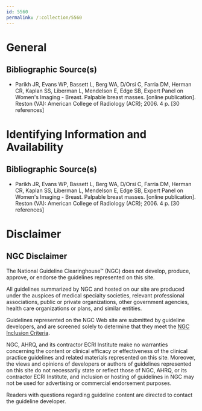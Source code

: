 ```yaml
---
id: 5560
permalink: /:collection/5560
---
```


# General

## Bibliographic Source(s)

- Parikh JR, Evans WP, Bassett L, Berg WA, D/Orsi C, Farria DM, Herman CR, Kaplan SS, Liberman L, Mendelson E, Edge SB, Expert Panel on Women's Imaging - Breast. Palpable breast masses. [online publication]. Reston (VA): American College of Radiology (ACR); 2006. 4 p. [30 references]

# Identifying Information and Availability

## Bibliographic Source(s)

- Parikh JR, Evans WP, Bassett L, Berg WA, D/Orsi C, Farria DM, Herman CR, Kaplan SS, Liberman L, Mendelson E, Edge SB, Expert Panel on Women's Imaging - Breast. Palpable breast masses. [online publication]. Reston (VA): American College of Radiology (ACR); 2006. 4 p. [30 references]

# Disclaimer

## NGC Disclaimer

The National Guideline Clearinghouse™ (NGC) does not develop, produce, approve, or endorse the guidelines represented on this site.

All guidelines summarized by NGC and hosted on our site are produced under the auspices of medical specialty societies, relevant professional associations, public or private organizations, other government agencies, health care organizations or plans, and similar entities.

Guidelines represented on the NGC Web site are submitted by guideline developers, and are screened solely to determine that they meet the [NGC Inclusion Criteria](/help-and-about/summaries/inclusion-criteria).

NGC, AHRQ, and its contractor ECRI Institute make no warranties concerning the content or clinical efficacy or effectiveness of the clinical practice guidelines and related materials represented on this site. Moreover, the views and opinions of developers or authors of guidelines represented on this site do not necessarily state or reflect those of NGC, AHRQ, or its contractor ECRI Institute, and inclusion or hosting of guidelines in NGC may not be used for advertising or commercial endorsement purposes.

Readers with questions regarding guideline content are directed to contact the guideline developer.

